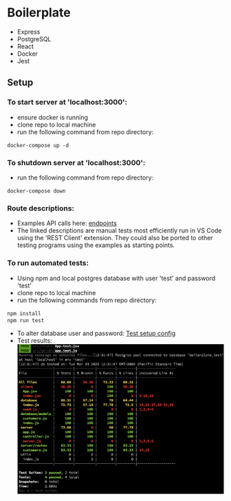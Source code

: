 # Boilerplate
- Express
- PostgreSQL
- React
- Docker
- Jest

## Setup

### To start server at 'localhost:3000': 
- ensure docker is running
- clone repo to local machine
- run the following command from repo directory:

```
docker-compose up -d
```

### To shutdown server at 'localhost:3000':
- run the following command from repo directory:
```
docker-compose down
```

### Route descriptions:
- Examples API calls here: [endpoints](./test-utils/APItests.http)
- The linked descriptions are manual tests most efficiently run in VS Code using the 'REST Client' extension.  They could also be ported to other testing programs using the examples as starting points.


### To run automated tests: 
- Using npm and local postgres database with user 'test' and password 'test'
- clone repo to local machine
- run the following commands from repo directory:
```
npm install
npm run test
```
- To alter database user and password:
[Test setup config](./test-utils/globalTestSetup.js)
- Test results:
![test results](./test-utils/test-coverage.png)

